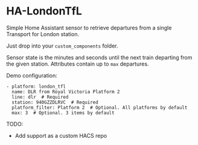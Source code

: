 # HA-LondonTfL

Simple Home Assistant sensor to retrieve departures from a single Transport for London station.

Just drop into your `custom_components` folder.

Sensor state is the minutes and seconds until the next train departing from the given station. 
Attributes contain up to `max` departures.

Demo configuration:

```
- platform: london_tfl
  name: DLR from Royal Victoria Platform 2
  line: dlr  # Required
  station: 940GZZDLRVC  # Required
  platform_filter: Platform 2  # Optional. All platforms by default
  max: 3  # Optional. 3 items by default
```

TODO:
- Add support as a custom HACS repo
